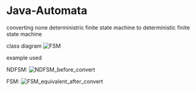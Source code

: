 # Java-Automata
converting none deterministric finite state machine to deterministic finite state machine

class diagram
![FSM](https://github.com/cohenyuval315/Java-Automata/assets/61754002/5187500f-5c51-4bac-8da6-b9708c1c1b48)


example used

NDFSM:
![NDFSM_before_convert](https://github.com/cohenyuval315/Java-Automata/assets/61754002/a0f417a5-5277-4a12-b598-40a7fa766960)

FSM:
![FSM_equivalent_after_convert](https://github.com/cohenyuval315/Java-Automata/assets/61754002/c64243e6-cf5c-4f67-b9ff-136de16b8637)
